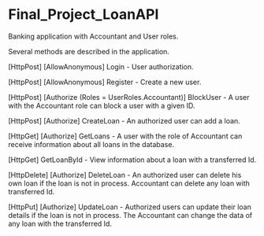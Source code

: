 # Final_Project_LoanAPI

Banking application with Accountant and User roles.

Several methods are described in the application.

[HttpPost] [AllowAnonymous] Login - User authorization.

[HttpPost] [AllowAnonymous] Register - Create a new user.

[HttpPost] [Authorize (Roles = UserRoles.Accountant)] BlockUser - A user with the Accountant role can block a user with a given ID.

[HttpPost] [Authorize] CreateLoan - An authorized user can add a loan.

[HttpGet] [Authorize] GetLoans - A user with the role of Accountant can receive information about all loans in the database.

[HttpGet] GetLoanById - View information about a loan with a transferred Id.

[HttpDelete] [Authorize] DeleteLoan - An authorized user can delete his own loan if the loan is not in process.
                                      Accountant can delete any loan with transferred Id.
                                      
[HttpPut] [Authorize] UpdateLoan - Authorized users can update their loan details if the loan is not in process.
                                    The Accountant can change the data of any loan with the transferred Id.
